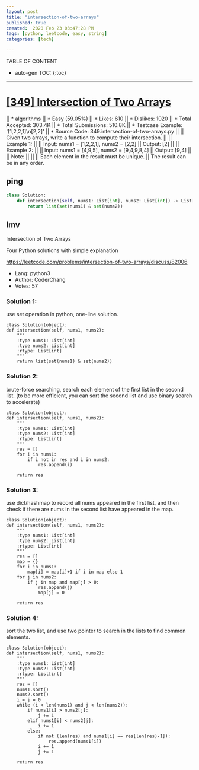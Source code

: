 ```yaml
---
layout: post
title: "intersection-of-two-arrays"
published: true
created:  2020 Feb 23 03:47:28 PM
tags: [python, leetcode, easy, string]
categories: [tech]

---
```


TABLE OF CONTENT

* auto-gen TOC:
{:toc}

- - -

# [[349] Intersection of Two Arrays](https://leetcode.com/problems/intersection-of-two-arrays/description/)

|| * algorithms
|| * Easy (59.05%)
|| * Likes:    610
|| * Dislikes: 1020
|| * Total Accepted:    303.4K
|| * Total Submissions: 510.8K
|| * Testcase Example:  '[1,2,2,1]\n[2,2]'
|| * Source Code:       349.intersection-of-two-arrays.py
|| 
|| Given two arrays, write a function to compute their intersection.
|| 
|| Example 1:
|| 
|| Input: nums1 = [1,2,2,1], nums2 = [2,2]
|| Output: [2]
|| 
|| Example 2:
|| 
|| Input: nums1 = [4,9,5], nums2 = [9,4,9,8,4]
|| Output: [9,4]
|| 
|| Note:
|| 
|| 
|| 	Each element in the result must be unique.
|| 	The result can be in any order.

## ping

```python
class Solution:
    def intersection(self, nums1: List[int], nums2: List[int]) -> List[int]:
        return list(set(nums1) & set(nums2))
```

## lmv

Intersection of Two Arrays

Four Python solutions with simple explanation

https://leetcode.com/problems/intersection-of-two-arrays/discuss/82006

* Lang:    python3
* Author:  CoderChang
* Votes:   57

### Solution 1:

use set operation in python, one-line solution.

    class Solution(object):
    def intersection(self, nums1, nums2):
        """
        :type nums1: List[int]
        :type nums2: List[int]
        :rtype: List[int]
        """
        return list(set(nums1) & set(nums2))


### Solution 2:

brute-force searching, search each element of the first list in the second
list. (to be more efficient, you can sort the second list and use binary search
to accelerate)

    class Solution(object):
    def intersection(self, nums1, nums2):
        """
        :type nums1: List[int]
        :type nums2: List[int]
        :rtype: List[int]
        """
        res = []
        for i in nums1:
            if i not in res and i in nums2:
                res.append(i)
        
        return res

### Solution 3:

use dict/hashmap to record all nums appeared in the first list, and then check if there are nums in the second list have appeared in the map.

    class Solution(object):
    def intersection(self, nums1, nums2):
        """
        :type nums1: List[int]
        :type nums2: List[int]
        :rtype: List[int]
        """
        res = []
        map = {}
        for i in nums1:
            map[i] = map[i]+1 if i in map else 1
        for j in nums2:
            if j in map and map[j] > 0:
                res.append(j)
                map[j] = 0
        
        return res

### Solution 4:

sort the two list, and use two pointer to search in the lists to find common elements.

    class Solution(object):
    def intersection(self, nums1, nums2):
        """
        :type nums1: List[int]
        :type nums2: List[int]
        :rtype: List[int]
        """
        res = []
        nums1.sort()
        nums2.sort()
        i = j = 0
        while (i < len(nums1) and j < len(nums2)):
            if nums1[i] > nums2[j]:
                j += 1
            elif nums1[i] < nums2[j]:
                i += 1
            else:
                if not (len(res) and nums1[i] == res[len(res)-1]):
                    res.append(nums1[i])
                i += 1
                j += 1
        
        return res

